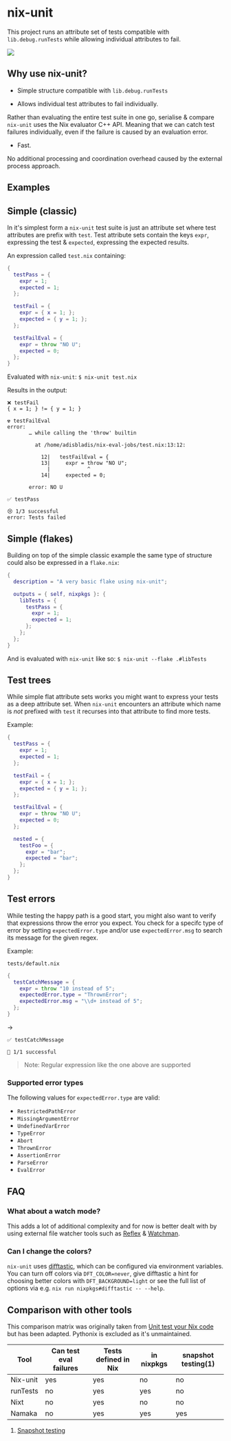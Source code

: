 # nix-unit

This project runs an attribute set of tests compatible with `lib.debug.runTests` while allowing individual attributes to fail.

![](./.github/demo.gif)


## Why use nix-unit?

- Simple structure compatible with `lib.debug.runTests`

- Allows individual test attributes to fail individually.

Rather than evaluating the entire test suite in one go, serialise & compare `nix-unit` uses the Nix evaluator C++ API.
Meaning that we can catch test failures individually, even if the failure is caused by an evaluation error.

- Fast.

No additional processing and coordination overhead caused by the external process approach.

## Examples

## Simple (classic)
In it's simplest form a `nix-unit` test suite is just an attribute set where test attributes are prefix with `test`.
Test attribute sets contain the keys `expr`, expressing the test & `expected`, expressing the expected results.

An expression called `test.nix` containing:
``` nix
{
  testPass = {
    expr = 1;
    expected = 1;
  };

  testFail = {
    expr = { x = 1; };
    expected = { y = 1; };
  };

  testFailEval = {
    expr = throw "NO U";
    expected = 0;
  };
}
```

Evaluated with `nix-unit`:
`$ nix-unit test.nix`


Results in the output:
```
❌ testFail
{ x = 1; } != { y = 1; }

☢️ testFailEval
error:
       … while calling the 'throw' builtin

         at /home/adisbladis/nix-eval-jobs/test.nix:13:12:

           12|   testFailEval = {
           13|     expr = throw "NO U";
             |            ^
           14|     expected = 0;

       error: NO U

✅ testPass

😢 1/3 successful
error: Tests failed
```

## Simple (flakes)

Building on top of the simple classic example the same type of structure could also be expressed in a `flake.nix`:
``` nix
{
  description = "A very basic flake using nix-unit";

  outputs = { self, nixpkgs }: {
    libTests = {
      testPass = {
        expr = 1;
        expected = 1;
      };
    };
  };
}

```

And is evaluated with `nix-unit` like so:
`$ nix-unit --flake .#libTests`

## Test trees
While simple flat attribute sets works you might want to express your tests as a deep attribute set.
When `nix-unit` encounters an attribute which name is _not_ prefixed with `test` it recurses into that attribute to find more tests.

Example:
``` nix
{
  testPass = {
    expr = 1;
    expected = 1;
  };

  testFail = {
    expr = { x = 1; };
    expected = { y = 1; };
  };

  testFailEval = {
    expr = throw "NO U";
    expected = 0;
  };

  nested = {
    testFoo = {
      expr = "bar";
      expected = "bar";
    };
  };
}
```

## Test errors

While testing the happy path is a good start, you might also want to verify that expressions throw the error you expect. You check for a specifc type of error by setting `expectedError.type` and/or use `expectedError.msg` to search its message for the given regex.

Example:

`tests/default.nix`
``` nix
{
  testCatchMessage = {
    expr = throw "10 instead of 5";
    expectedError.type = "ThrownError";
    expectedError.msg = "\\d+ instead of 5";
  };
}
```
->
```
✅ testCatchMessage

🎉 1/1 successful
```


> Note: Regular expression like the one above are supported

### Supported error types

The following values for `expectedError.type` are valid:

* `RestrictedPathError`
* `MissingArgumentError`
* `UndefinedVarError`
* `TypeError`
* `Abort`
* `ThrownError`
* `AssertionError`
* `ParseError`
* `EvalError`

## FAQ

### What about a watch mode?
This adds a lot of additional complexity and for now is better dealt with by using external file watcher tools such as [Reflex](https://github.com/cespare/reflex) & [Watchman](https://facebook.github.io/watchman/).

### Can I change the colors?

`nix-unit` uses [difftastic](github.com/wilfred/difftastic), which can be configured via environment variables. You can turn off
colors via `DFT_COLOR=never`, give difftastic a hint for choosing better colors with `DFT_BACKGROUND=light` or see the full
list of options via e.g. `nix run nixpkgs#difftastic -- --help`.

## Comparison with other tools
This comparison matrix was originally taken from [Unit test your Nix code](https://www.tweag.io/blog/2022-09-01-unit-test-your-nix-code/) but has been adapted.
Pythonix is excluded as it's unmaintained.

| Tool        | Can test eval failures | Tests defined in Nix | in nixpkgs | snapshot testing(1) |
| ----------- | ---------------------- | -------------------- | ---------- |-------------------- |
| Nix-unit    | yes                    | yes                  | no         | no                  |
| runTests    | no                     | yes                  | yes        | no                  |
| Nixt        | no                     | yes                  | no         | no                  |
| Namaka      | no                     | yes                  | yes        | yes                 |

1. [Snapshot testing](https://github.com/nix-community/namaka#snapshot-testing)
